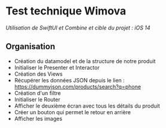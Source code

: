 # Test technique Wimova
*Utilisation de SwiftUI et Combine et cible du projet : iOS 14*

## Organisation 
- Création du datamodel et de la structure de notre produit
- Initialiser le Presenter et Interactor
- Création des Views
- Récupérer les données JSON depuis le lien : https://dummyjson.com/products/search?q=phone
- Création d'un filtre
- Initialiser le Router
- Afficher le deuxième écran avec tous les détails du produit
- Créer un bouton qui permet le retour en arrière 
- Afficher les images

